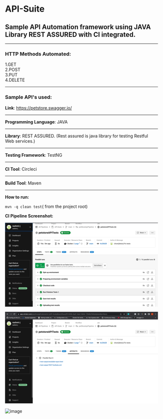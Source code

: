 # API-Suite

## Sample API Automation framework using JAVA Library REST ASSURED with CI integrated.

---------------

### HTTP Methods Automated:
1.GET  
2.POST  
3.PUT  
4.DELETE

---------------

### Sample API's used:

**Link**: https://petstore.swagger.io/

------------

**Programming Language**: JAVA

-------------

**Library**: REST ASSURED. (Rest assured is java library for testing Restful Web services.)

-------------

**Testing Framework**: TestNG

---------------

**CI Tool**: Circleci

----------------

**Build Tool**: Maven

-------------

**How to run:**

`mvn -q clean test`( from the project root)

**CI Pipeline Screenshot:**

![img.png](img.png)


![img_1.png](img_1.png)

<img width="1162" alt="image" src="https://user-images.githubusercontent.com/23716822/170676357-e8290d5f-dc16-43b6-8782-662c8ca66d58.png">
